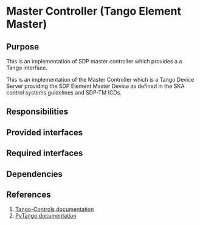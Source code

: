 # Master Controller (Tango Element Master)

## Purpose

This is an implementation of SDP master controller which provides a
a Tango interface.

This is an implementation of the Master Controller which is a Tango
Device Server providing the SDP Element Master Device as defined in
the SKA control systems guidelines and SDP-TM ICDs.


## Responsibilities

## Provided interfaces

## Required interfaces

## Dependencies

## References

1. [Tango-Controls documentation](http://tango-controls.readthedocs.io/en/latest/)
1. [PyTango documentation](http://pytango.readthedocs.io/en/stable/)
